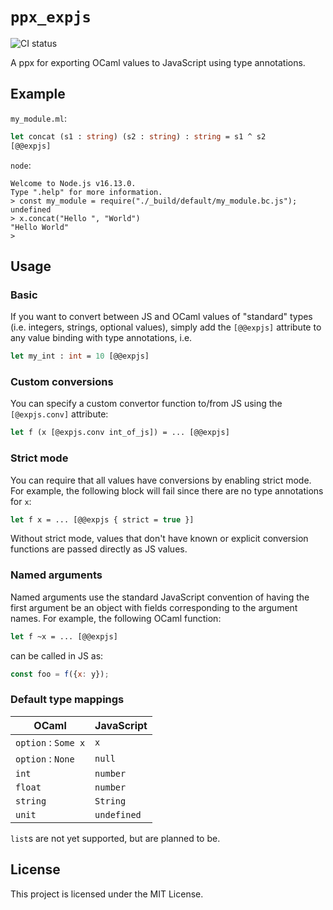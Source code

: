 # `ppx_expjs`
![CI status](https://github.com/skolemlabs/ppx_expjs/actions/workflows/main.yml/badge.svg)

A ppx for exporting OCaml values to JavaScript using type annotations.

## Example

`my_module.ml`:
```ocaml
let concat (s1 : string) (s2 : string) : string = s1 ^ s2
[@@expjs]
```
`node`:
```
Welcome to Node.js v16.13.0.
Type ".help" for more information.
> const my_module = require("./_build/default/my_module.bc.js");
undefined
> x.concat("Hello ", "World")
"Hello World"
>
```

## Usage
### Basic
If you want to convert between JS and OCaml values of "standard" types (i.e. integers, strings, optional values), simply add the
`[@@expjs]` attribute to any value binding with type annotations, i.e.

```ocaml
let my_int : int = 10 [@@expjs]
```

### Custom conversions
You can specify a custom convertor function to/from JS using the `[@expjs.conv]` attribute:

```ocaml
let f (x [@expjs.conv int_of_js]) = ... [@@expjs]
```

### Strict mode
You can require that all values have conversions by enabling strict mode. For example, the following block will fail since there are no type annotations
for `x`:
```ocaml
let f x = ... [@@expjs { strict = true }]
```

Without strict mode, values that don't have known or explicit conversion functions are passed directly as JS values.

### Named arguments
Named arguments use the standard JavaScript convention of having the first argument be an object with fields corresponding to the argument names. For example,
the following OCaml function:

```ocaml
let f ~x = ... [@@expjs]
```
can be called in JS as:
```javascript
const foo = f({x: y});
```

### Default type mappings
| **OCaml**           | **JavaScript** |
|---------------------|----------------|
| `option` : `Some x` | `x`            |
| `option` : `None`   | `null`         |
| `int`               | `number`       |
| `float`             | `number`       |
| `string`            | `String`       |
| `unit`              | `undefined`    |

`list`s are not yet supported, but are planned to be.

## License
This project is licensed under the MIT License.
